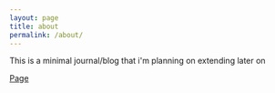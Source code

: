 ```yaml
---
layout: page
title: about
permalink: /about/
---
```


This is a minimal journal/blog that i'm planning on extending later on

[Page](http://github.com/d34dmeat/)